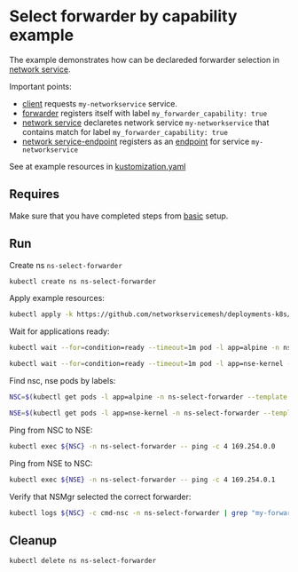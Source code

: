 # Select forwarder by capability example

The example demonstrates how can be declareded forwarder selection in [network service](https://networkservicemesh.io/docs/concepts/architecture/#network-service).

Important points: 
 - [client](./client.yaml) requests `my-networkservice` service.
 - [forwarder](./forwarder.yaml) registers itself with label `my_forwarder_capability: true`
 - [network service](./service.yaml) declaretes network service `my-networkservice` that contains match for label `my_forwarder_capability: true`
 - [network service-endpoint](./nse-patch.yaml) registers as an [endpoint](https://networkservicemesh.io/docs/concepts/architecture/#network-service-endpoint) for service `my-networkservice`

See at example resources in [kustomization.yaml](./kustomization.yaml)

## Requires

Make sure that you have completed steps from [basic](../../basic) setup.

## Run

Create ns `ns-select-forwarder`

```bash
kubectl create ns ns-select-forwarder
```

Apply example resources:

```bash
kubectl apply -k https://github.com/networkservicemesh/deployments-k8s/examples/features/select-forwarder?ref=bf9b63246f6f789bcd1905cb488c4c206524abe5
```

Wait for applications ready:

```bash
kubectl wait --for=condition=ready --timeout=1m pod -l app=alpine -n ns-select-forwarder
```

```bash
kubectl wait --for=condition=ready --timeout=1m pod -l app=nse-kernel -n ns-select-forwarder
```

Find nsc, nse pods by labels:
```bash
NSC=$(kubectl get pods -l app=alpine -n ns-select-forwarder --template '{{range .items}}{{.metadata.name}}{{"\n"}}{{end}}')
```
```bash
NSE=$(kubectl get pods -l app=nse-kernel -n ns-select-forwarder --template '{{range .items}}{{.metadata.name}}{{"\n"}}{{end}}')
```

Ping from NSC to NSE:
```bash
kubectl exec ${NSC} -n ns-select-forwarder -- ping -c 4 169.254.0.0
```

Ping from NSE to NSC:
```bash
kubectl exec ${NSE} -n ns-select-forwarder -- ping -c 4 169.254.0.1
```

Verify that NSMgr selected the correct forwarder:
```bash
kubectl logs ${NSC} -c cmd-nsc -n ns-select-forwarder | grep "my-forwarder-vpp"
```

## Cleanup

```bash
kubectl delete ns ns-select-forwarder
```
